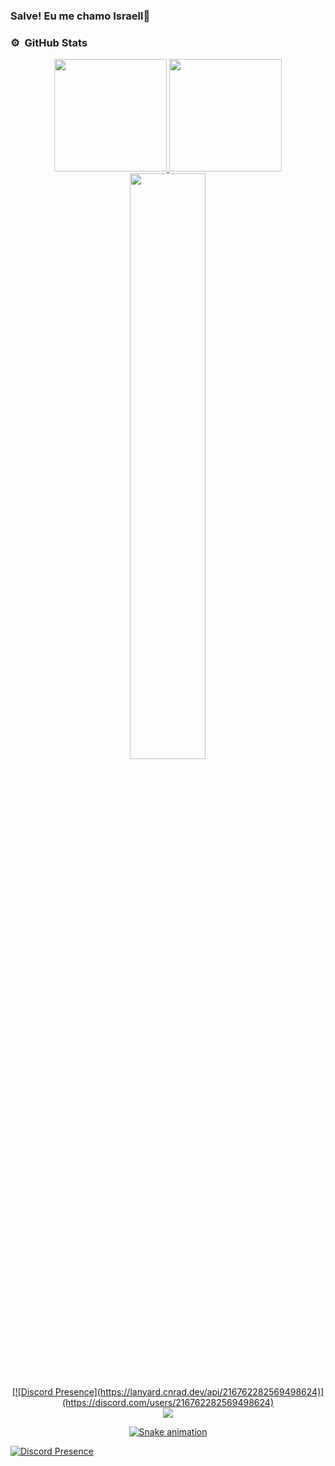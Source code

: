 ### Salve! Eu me chamo Israell👋
### ⚙️ &nbsp;GitHub Stats
<div align="center">
  <a href="https://github.com/SrHell">
    <img height="180em" src="https://github-readme-stats.vercel.app/api?username=SrHell&show_icons=true&theme=dark&include_all_commits=true&count_private=true"/>
    <img height="180em" src="https://github-readme-stats.vercel.app/api/top-langs/?username=SrHell&layout=compact&langs_count=16&theme=dark"/>
    <img width="49%" src="https://github-readme-streak-stats.herokuapp.com?user=SrHell&theme=dark&date_format=M%20j%5B%2C%20Y%5D" />
</div>
  
  ##
  

<div align="center">
  [![Discord Presence](https://lanyard.cnrad.dev/api/216762282569498624)](https://discord.com/users/216762282569498624)
</div>
  
<div align="center">
  <img src="https://discord.c99.nl/widget/theme-1/216762282569498624.png">
  
 ![Snake animation](https://github.com/SrHell/SrHell/blob/output/github-contribution-grid-snake.svg)
  
</div> 

[![Discord Presence](https://lanyard.cnrad.dev/api/216762282569498624)](https://discord.com/users/216762282569498624)
